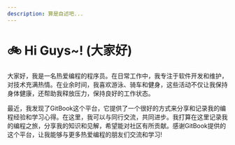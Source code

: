 ```yaml
---
description: 算是自述吧...
---
```


# 🚲 Hi Guys\~! (大家好)

大家好，我是一名热爱编程的程序员。在日常工作中，我专注于软件开发和维护，对技术充满热情。在业余时间，我喜欢游泳、骑车和健身，这些活动不仅让我保持身体健康，还帮助我释放压力，保持良好的工作状态。

最近，我发现了GitBook这个平台，它提供了一个很好的方式来分享和记录我的编程经验和学习心得。在这里，我可以与同行交流，共同进步。我打算在这里记录我的编程之旅，分享我的知识和见解，希望能对社区有所贡献。感谢GitBook提供的这个平台，让我能够与更多热爱编程的朋友们交流和学习!

